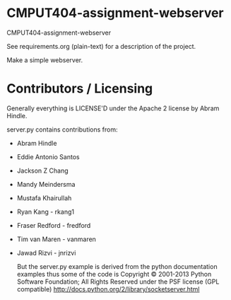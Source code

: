 # CMPUT404-assignment-webserver

CMPUT404-assignment-webserver

See requirements.org (plain-text) for a description of the project.

Make a simple webserver.

# Contributors / Licensing

Generally everything is LICENSE'D under the Apache 2 license by Abram Hindle.

server.py contains contributions from:

- Abram Hindle
- Eddie Antonio Santos
- Jackson Z Chang
- Mandy Meindersma

- Mustafa Khairullah
- Ryan Kang - rkang1
- Fraser Redford - fredford
- Tim van Maren - vanmaren
- Jawad Rizvi - jnrizvi

  But the server.py example is derived from the python documentation
  examples thus some of the code is Copyright © 2001-2013 Python
  Software Foundation; All Rights Reserved under the PSF license (GPL
  compatible) http://docs.python.org/2/library/socketserver.html
